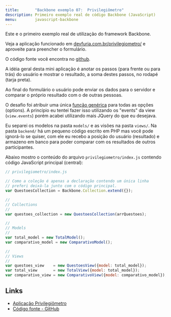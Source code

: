 ```yaml
---
title:       "Backbone exemplo 07:  Privilegiômetro"
description: Primeiro exemplo real de código Backbone (JavaScript) 
menu:        javascript-backbone
---
```


Este e o primeiro exemplo real de utilização do framework Backbone.

Veja a aplicação funcionado em [devfuria.com.br/privilegiometro/](http://www.devfuria.com.br/privilegiometro/) e
aproveite para preencher o formulário.

O código fonte você encontra no [github](https://github.com/flaviomicheletti/privilegiometro "link-externo").

A idéia geral desta mini aplicação é anotar os passos (para frente ou para trás) do usuário e mostrar o resultado, a 
soma destes passos, no rodapé (tarja preta).

Ao final do formulário o usuário pode enviar os dados para o servidor e comparar o próprio resultado com o de outras 
pessoas. 

O desafio foi atribuir uma única 
[função genérica](https://github.com/flaviomicheletti/privilegiometro/blob/master/views/questoes.js#L26 "link-externo") 
para todas as opções (options). A princípio eu tentei fazer isso  utilizando os "events" da view (`view.events`) porém 
acabei utilizando mais JQuery do que eu desejava.

Eu separei os modelos na pasta `models/` e as visões na pasta `views/`. Na pasta `backend/` há um pequeno código escrito 
em PHP mas você pode ignorá-lo se quiser, com ele eu recebo a posição do usuário (resultado) e armazeno em banco para
poder comparar com os resultados de outros participantes.

Abaixo mostro o conteúdo do arquivo `privilegiometro/index.js` contendo código JavaScript principal (central):

```javascript
// privilegiometro/index.js

// Como a coleção é apenas a declaração contendo um única linha
// preferi deixá-la junto com o código principal.
var QuestoesCollection = Backbone.Collection.extend({});

//
// Collections
//
var questoes_collection = new QuestoesCollection(arrQuestoes);

//
// Models
//
var total_model = new TotalModel();
var comparativo_model = new ComparativoModel();

//
// Views
//
var questoes_view    = new QuestoesView({model: total_model});
var total_view       = new TotalView({model: total_model});
var comparativo_view = new ComparativoView({model: comparativo_model});
```


## Links

- [Aplicação Privilegiômetro](http://www.devfuria.com.br/privilegiometro/ "link-externo")
- [Código fonte - GitHub](https://github.com/flaviomicheletti/privilegiometro "link-externo")